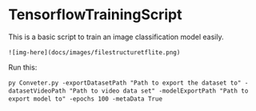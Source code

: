 # TensorflowTrainingScript

This is a basic script to train an image classification model easily.

	![img-here](docs/images/filestructuretflite.png)

Run this:

	py Conveter.py -exportDatasetPath "Path to export the dataset to" -datasetVideoPath "Path to video data set" -modelExportPath "Path to export model to" -epochs 100 -metaData True


